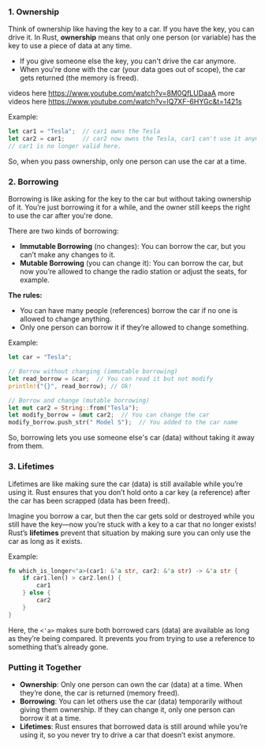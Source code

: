 ### 1. **Ownership**
Think of ownership like having the key to a car. If you have the key, you can drive it. In Rust, **ownership** means that only one person (or variable) has the key to use a piece of data at any time.

- If you give someone else the key, you can't drive the car anymore.
- When you're done with the car (your data goes out of scope), the car gets returned (the memory is freed).

videos here https://www.youtube.com/watch?v=8M0QfLUDaaA
more videos here https://www.youtube.com/watch?v=lQ7XF-6HYGc&t=1421s

Example:
```rust
let car1 = "Tesla";  // car1 owns the Tesla
let car2 = car1;     // car2 now owns the Tesla, car1 can't use it anymore
// car1 is no longer valid here.
```

So, when you pass ownership, only one person can use the car at a time.

### 2. **Borrowing**
Borrowing is like asking for the key to the car but without taking ownership of it. You’re just borrowing it for a while, and the owner still keeps the right to use the car after you're done.

There are two kinds of borrowing:

- **Immutable Borrowing** (no changes): You can borrow the car, but you can’t make any changes to it.
- **Mutable Borrowing** (you can change it): You can borrow the car, but now you’re allowed to change the radio station or adjust the seats, for example.

**The rules:**
- You can have many people (references) borrow the car if no one is allowed to change anything.
- Only one person can borrow it if they’re allowed to change something.

Example:
```rust
let car = "Tesla";

// Borrow without changing (immutable borrowing)
let read_borrow = &car;  // You can read it but not modify
println!("{}", read_borrow); // Ok!

// Borrow and change (mutable borrowing)
let mut car2 = String::from("Tesla");
let modify_borrow = &mut car2;  // You can change the car
modify_borrow.push_str(" Model S");  // You added to the car name
```

So, borrowing lets you use someone else's car (data) without taking it away from them.

### 3. **Lifetimes**
Lifetimes are like making sure the car (data) is still available while you’re using it. Rust ensures that you don’t hold onto a car key (a reference) after the car has been scrapped (data has been freed).

Imagine you borrow a car, but then the car gets sold or destroyed while you still have the key—now you’re stuck with a key to a car that no longer exists! Rust’s **lifetimes** prevent that situation by making sure you can only use the car as long as it exists.

Example:
```rust
fn which_is_longer<'a>(car1: &'a str, car2: &'a str) -> &'a str {
    if car1.len() > car2.len() {
        car1
    } else {
        car2
    }
}
```

Here, the `<'a>` makes sure both borrowed cars (data) are available as long as they’re being compared. It prevents you from trying to use a reference to something that’s already gone.

### Putting it Together
- **Ownership**: Only one person can own the car (data) at a time. When they’re done, the car is returned (memory freed).
- **Borrowing**: You can let others use the car (data) temporarily without giving them ownership. If they can change it, only one person can borrow it at a time.
- **Lifetimes**: Rust ensures that borrowed data is still around while you’re using it, so you never try to drive a car that doesn’t exist anymore.


